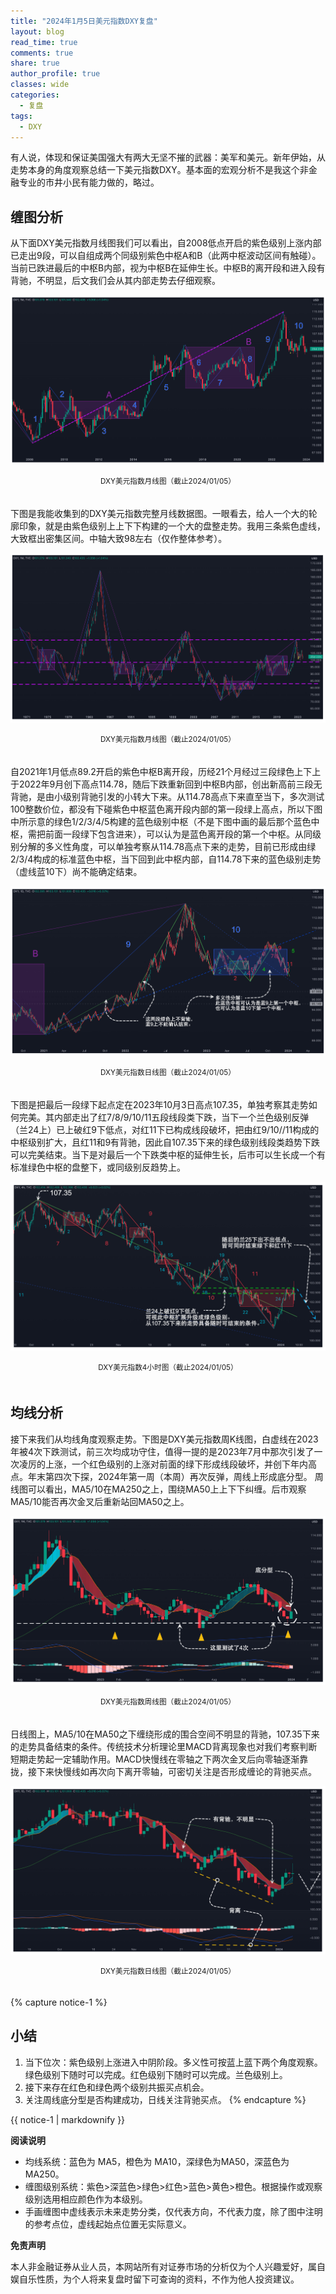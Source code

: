 ```yaml
---
title: "2024年1月5日美元指数DXY复盘"
layout: blog
read_time: true
comments: true
share: true
author_profile: true
classes: wide
categories:
  - 复盘
tags:
  - DXY
---
```


有人说，体现和保证美国强大有两大无坚不摧的武器：美军和美元。新年伊始，从走势本身的角度观察总结一下美元指数DXY。基本面的宏观分析不是我这个非金融专业的市井小民有能力做的，略过。

## 缠图分析

从下面DXY美元指数月线图我们可以看出，自2008低点开启的紫色级别上涨内部已走出9段，可以自组成两个同级别紫色中枢A和B（此两中枢波动区间有触碰）。当前已跌进最后的中枢B内部，视为中枢B在延伸生长。中枢B的离开段和进入段有背驰，不明显，后文我们会从其内部走势去仔细观察。

![DXY美元指数20240105](/assets/images/2024/2024-01-05-DXY-month-1.jpg)
<small><center>DXY美元指数月线图（截止2024/01/05）</center></small>　 

下图是我能收集到的DXY美元指数完整月线数据图。一眼看去，给人一个大的轮廓印象，就是由紫色级别上上下下构建的一个大的盘整走势。我用三条紫色虚线，大致框出密集区间。中轴大致98左右（仅作整体参考）。

![DXY美元指数20240105](/assets/images/2024/2024-01-05-DXY-month.jpg)
<small><center>DXY美元指数月线图（截止2024/01/05）</center></small>　 

自2021年1月低点89.2开启的紫色中枢B离开段，历经21个月经过三段绿色上下上于2022年9月创下高点114.78，随后下跌重新回到中枢B内部，创出新高前三段无背驰，是由小级别背驰引发的小转大下来。从114.78高点下来直至当下，多次测试100整数价位，都没有下碰紫色中枢蓝色离开段内部的第一段绿上高点，所以下图中所示意的绿色1/2/3/4/5构建的蓝色级别中枢（不是下图中画的最后那个蓝色中枢，需把前面一段绿下包含进来），可以认为是蓝色离开段的第一个中枢。从同级别分解的多义性角度，可以单独考察从114.78高点下来的走势，目前已形成由绿2/3/4构成的标准蓝色中枢，当下回到此中枢内部，自114.78下来的蓝色级别走势（虚线蓝10下）尚不能确定结束。

![DXY美元指数20240105](/assets/images/2024/2024-01-05-DXY-day.jpg)
<small><center>DXY美元指数日线图（截止2024/01/05）</center></small>　

下图是把最后一段绿下起点定在2023年10月3日高点107.35，单独考察其走势如何完美。其内部走出了红7/8/9/10/11五段线段类下跌，当下一个兰色级别反弹（兰24上）已上破红9下低点，对红11下已构成线段破坏，把由红9/10//11构成的中枢级别扩大，且红11和9有背驰，因此自107.35下来的绿色级别线段类趋势下跌可以完美结束。当下是对最后一个下跌类中枢的延伸生长，后市可以生长成一个有标准绿色中枢的盘整下，或同级别反趋势上。

![DXY美元指数20240105](/assets/images/2024/2024-01-05-DXY-hour.jpg)
<small><center>DXY美元指数4小时图（截止2024/01/05）</center></small>　  　   

## 均线分析
接下来我们从均线角度观察走势。下图是DXY美元指数周K线图，白虚线在2023年被4次下跌测试，前三次均成功守住，值得一提的是2023年7月中那次引发了一次凌厉的上涨，一个红色级别的上涨对前面的绿下形成线段破坏，并创下年内高点。年末第四次下探，2024年第一周（本周）再次反弹，周线上形成底分型。
周线图可以看出，MA5/10在MA250之上，围绕MA50上上下下纠缠。后市观察MA5/10能否再次金叉后重新站回MA50之上。

![DXY美元指数20240105](/assets/images/2024/2024-01-05-DXY-week.jpg)
<small><center>DXY美元指数周线图（截止2024/01/05）</center></small>　  　

日线图上，MA5/10在MA50之下缠绕形成的围合空间不明显的背驰，107.35下来的走势具备结束的条件。传统技术分析理论里MACD背离现象也对我们考察判断短期走势起一定辅助作用。MACD快慢线在零轴之下两次金叉后向零轴逐渐靠拢，接下来快慢线如再次向下离开零轴，可密切关注是否形成缠论的背驰买点。

![DXY美元指数20240105](/assets/images/2024/2024-01-05-DXY-day-1.jpg)
<small><center>DXY美元指数日线图（截止2024/01/05）</center></small>　  　 　

{% capture notice-1 %}
## 小结

1. 当下位次：紫色级别上涨进入中阴阶段。多义性可按蓝上蓝下两个角度观察。绿色级别下随时可以完成。红色级别下随时可以完成。兰色级别上。
2. 接下来存在红色和绿色两个级别共振买点机会。
3. 关注周线底分型是否构建成功，日线关注背驰买点。
{% endcapture %}

<div class="notice">{{ notice-1 | markdownify }}</div>

**阅读说明**

* 均线系统：蓝色为 MA5，橙色为 MA10，深绿色为MA50，深蓝色为MA250。
* 缠图级别系统：紫色>深蓝色>绿色>红色>蓝色>黄色>橙色。根据操作或观察级别选用相应颜色作为本级别。
* 手画缠图中虚线表示未来走势分类，仅代表方向，不代表力度，除了图中注明的参考点位，虚线起始点位置无实际意义。

**免责声明** 

本人非金融证券从业人员，本网站所有对证券市场的分析仅为个人兴趣爱好，属自娱自乐性质，为个人将来复盘时留下可查询的资料，不作为他人投资建议。

